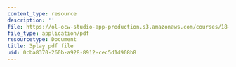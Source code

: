 ```yaml
---
content_type: resource
description: ''
file: https://ol-ocw-studio-app-production.s3.amazonaws.com/courses/18-01sc-single-variable-calculus-fall-2010/0cba8370260ba9288912cec5d1d908b8_ShGBRUx2ub8.pdf
file_type: application/pdf
resourcetype: Document
title: 3play pdf file
uid: 0cba8370-260b-a928-8912-cec5d1d908b8
---
```


